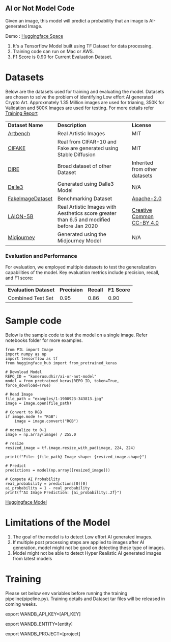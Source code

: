 ## AI or Not Model Code
Given an image, this model will predict a probability that an image is AI-generated Image.  

Demo : [Huggingface Space](https://huggingface.co/spaces/konerusudhir/ai-or-not-demo)

1. It's a Tensorflow Model built using TF Dataset for data processing. 
2. Training code can run on Mac or AWS. 
3. F1 Score is 0.90 for Current Evaluation Dataset.


# Datasets
Below are the datasets used for training and evaluating the model. Datasets are chosen to solve the problem of
identifying Low effort AI generated Crypto Art. Approxmately 1.35 Million images are used for trianing, 350K for Validation and 500K Images are used for testing. For more details refer [Training Report](https://wandb.ai/makersplace/open-model/reports/AI-Generated-Image-Detection-Model-Report--VmlldzoxMDkyMzYzNA?accessToken=lu9435jahbicmqtnsrnfs76ctuxzb2p3ik7xi2tgk7i7k8sn02zv60hdnqbnq145)

<table>
  <tr>
   <td><strong>Dataset Name</strong>
   </td>
   <td><strong>Description</strong>
   </td>
   <td><strong>License</strong>
   </td>
  </tr>
  <tr>
   <td><a href="https://github.com/liaopeiyuan/artbench">Artbench</a>
   </td>
   <td>Real Artistic Images 
   </td>
   <td>MIT
   </td>
  </tr>
  <tr>
   <td><a href="https://www.kaggle.com/datasets/birdy654/cifake-real-and-ai-generated-synthetic-images">CIFAKE</a>
   </td>
   <td>Real from CIFAR-10 and Fake are generated using Stable Diffusion
   </td>
   <td>MIT
   </td>
  </tr>
  <tr>
   <td><a href="https://github.com/ZhendongWang6/DIRE">DIRE</a>
   </td>
   <td>Broad dataset of other Dataset
   </td>
   <td>Inherited from other datasets
   </td>
  </tr>
  <tr>
   <td><a href="https://openai.com/index/dall-e-3/">Dalle3</a>
   </td>
   <td>Generated using Dalle3 Model
   </td>
   <td>N/A
   </td>
  </tr>
  <tr>
   <td><a href="https://huggingface.co/datasets/InfImagine/FakeImageDataset">FakeImageDataset</a>
   </td>
   <td>Benchmarking Dataset
   </td>
   <td><a href="https://www.apache.org/licenses/LICENSE-2.0">Apache-2.0</a>
   </td>
  </tr>
  <tr>
   <td><a href="https://laion.ai/blog/laion-5b/">LAION-5B</a>
   </td>
   <td>Real Artistic Images with Aesthetics score greater than 6.5 and modified before Jan 2020
   </td>
   <td><a href="https://creativecommons.org/licenses/by/4.0/">Creative Common CC-BY 4.0</a>
   </td>
  </tr>
  <tr>
   <td><a href="https://www.midjourney.com/home">Midjourney</a>
   </td>
   <td>Generated using the Midjourney Model
   </td>
   <td>N/A
   </td>
  </tr>
</table>

### **Evaluation and Performance**

For evaluation, we employed multiple datasets to test the generalization capabilities of the model. Key evaluation metrics include precision, recall, and F1 score:


<table>
  <tr>
   <td><strong>Evaluation Dataset</strong>
   </td>
   <td><strong>Precision</strong>
   </td>
   <td><strong>Recall</strong>
   </td>
   <td><strong>F1 Score</strong>
   </td>
  </tr>
  <tr>
   <td>Combined Test Set
   </td>
   <td>0.95
   </td>
   <td>0.86
   </td>
   <td>0.90
   </td>
  </tr>
</table>

# Sample code

Below is the sample code to test the model on a single image. Refer notebooks folder for more examples.

```
from PIL import Image
import numpy as np
import tensorflow as tf
from huggingface_hub import from_pretrained_keras

# Download Model
REPO_ID = "konerusudhir/ai-or-not-model"
model = from_pretrained_keras(REPO_ID, token=True, force_download=True)

# Read Image
file_path = "examples/1-1900923-343813.jpg"
image = Image.open(file_path)

# Convert to RGB
if image.mode != "RGB":
    image = image.convert("RGB")

# normalize to 0-1
image = np.array(image) / 255.0

# resize
resized_image = tf.image.resize_with_pad(image, 224, 224)

print(f"File: {file_path} Image shape: {resized_image.shape}")

# Predict
predictions = model(np.array([resized_image]))

# Compute AI Probability
real_probability = predictions[0][0]
ai_probability = 1 - real_probability
print(f"AI Image Prediction: {ai_probability:.2f}")

```
[Huggingface Model](https://huggingface.co/konerusudhir/ai-or-not-model)

# Limitations of the Model
1. The goal of the model is to detect Low effort AI generated images.
2. If multiple post processing steps are applied to images after AI generation, model might not be good 
   on detecting these type of images.
3. Model might not be able to detect Hyper Realistic AI generated images from latest models

# Training
Please set below env variables before running the training pipeline(pipeline.py). Training details and Dataset tar files will be released in coming weeks.

export WANDB_API_KEY=[API_KEY]

export WANDB_ENTITY=[entity]

export WANDB_PROJECT=[project]